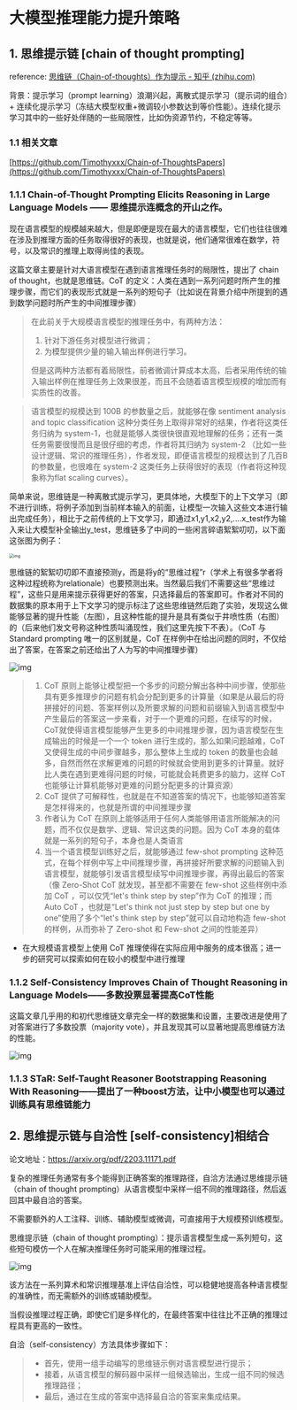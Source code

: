 # 大模型推理能力提升策略

## 1. 思维提示链 [chain of thought prompting]

reference: [思维链（Chain-of-thoughts）作为提示 - 知乎 (zhihu.com)](https://zhuanlan.zhihu.com/p/493533589)

背景：提示学习（prompt learning）浪潮兴起，离散式提示学习（提示词的组合）+ 连续化提示学习（冻结大模型权重+微调较小参数达到等价性能）。连续化提示学习其中的一些好处伴随的一些局限性，比如伪资源节约，不稳定等等。

### 1.1 相关文章

[https://github.com/Timothyxxx/Chain-of-ThoughtsPapers](https://github.com/Timothyxxx/Chain-of-ThoughtsPapers)

### 1.1.1 Chain-of-Thought Prompting Elicits Reasoning in Large Language Models —— 思维提示连概念的开山之作。

现在语言模型的规模越来越大，但是即便是现在最大的语言模型，它们也往往很难在涉及到推理方面的任务取得很好的表现，也就是说，他们通常很难在数学，符号，以及常识的推理上取得尚佳的表现。

这篇文章主要是针对大语言模型在遇到语言推理任务时的局限性，提出了 chain of thought，也就是思维链。CoT 的定义：人类在遇到一系列问题时所产生的推理步骤，而它们的表现形式就是一系列的短句子（比如说在背景介绍中所提到的遇到数学问题时所产生的中间推理步骤）

> 在此前关于大规模语言模型的推理任务中，有两种方法：
>
> 1. 针对下游任务对模型进行微调；
> 2. 为模型提供少量的输入输出样例进行学习。
>
> 但是这两种方法都有着局限性，前者微调计算成本太高，后者采用传统的输入输出样例在推理任务上效果很差，而且不会随着语言模型规模的增加而有实质性的改善。

> 语言模型的规模达到 100B 的参数量之后，就能够在像 sentiment analysis and topic classification 这种分类任务上取得非常好的结果，作者将这类任务归纳为 system-1，也就是能够人类很快很直观地理解的任务；还有一类任务需要很慢而且是很仔细的考虑，作者将其归纳为 system-2 （比如一些设计逻辑、常识的推理任务），作者发现，即便语言模型的规模达到了几百B的参数量，也很难在 system-2 这类任务上获得很好的表现（作者将这种现象称为flat scaling curves）。

简单来说，思维链是一种离散式提示学习，更具体地，大模型下的上下文学习（即不进行训练，将例子添加到当前样本输入的前面，让模型一次输入这些文本进行输出完成任务），相比于之前传统的上下文学习，即通过x1,y1,x2,y2,....x_test作为输入来让大模型补全输出y_test，思维链多了中间的一些闲言碎语絮絮叨叨，以下面这张图为例子：

<img src="https://pic3.zhimg.com/80/v2-e1b5adff46170f633e8ed635e7a57646_720w.webp" alt="img" style="zoom:50%;" />

思维链的絮絮叨叨即不直接预测y，而是将y的“思维过程”r（学术上有很多学者将这种过程统称为relationale）也要预测出来。当然最后我们不需要这些“思维过程”，这些只是用来提示获得更好的答案，只选择最后的答案即可。作者对不同的数据集的原本用于上下文学习的提示标注了这些思维链然后跑了实验，发现这么做能够显著的提升性能（左图），且这种性能的提升是具有类似于井喷性质（右图）的（后来他们发文号称这种性质叫涌现性，我们这里先按下不表）。（CoT 与 Standard prompting 唯一的区别就是，CoT 在样例中在给出问题的同时，不仅给出了答案，在答案之前还给出了人为写的中间推理步骤）

![img](https://pic1.zhimg.com/80/v2-a5e20815867c458a74b5e30a13f3b53c_720w.webp)

> 1. CoT 原则上能够让模型把一个多步的问题分解出各种中间步骤，使那些具有更多推理步的问题有机会分配到更多的计算量（如果是从最后的将拼接好的问题、答案样例以及所要求解的问题和前缀输入到语言模型中产生最后的答案这一步来看，对于一个更难的问题，在续写的时候，CoT就使得语言模型能够产生更多的中间推理步骤，因为语言模型在生成输出的时候是一个一个 token 进行生成的，那么如果问题越难，CoT 又使得生成的中间步骤越多，那么整体上生成的 token 的数量也会越多，自然而然在求解更难的问题的时候就会使用到更多的计算量。就好比人类在遇到更难得问题的时候，可能就会耗费更多的脑力，这样 CoT 也能够让计算机能够对更难的问题分配更多的计算资源）
> 2. CoT 提供了可解释性，也就是在不知道答案的情况下，也能够知道答案是怎样得来的，也就是所谓的中间推理步骤
> 3. 作者认为 CoT 在原则上能够适用于任何人类能够用语言所能解决的问题，而不仅仅是数学、逻辑、常识这类的问题。因为 CoT 本身的载体就是一系列的短句子，本身也是人类语言
> 4. 当一个语言模型训练好之后，就能够通过 few-shot prompting 这种范式，在每个样例中写上中间推理步骤，再拼接好所要求解的问题输入到语言模型，就能够引发语言模型续写中间推理步骤，再得出最后的答案（像 Zero-Shot CoT 就发现，甚至都不需要在 few-shot 这些样例中添加 CoT ，可以仅凭“let's think step by step”作为 CoT 的推理；而 Auto CoT ，也就是“Let's think not just step by step but one by one”使用了多个“let's think step by step”就可以自动地构造 few-shot 的样例，从而弥补了 Zero-shot 和 Few-shot 之间的性能差异）

- 在大规模语言模型上使用 CoT 推理使得在实际应用中服务的成本很高；进一步的研究可以探索如何在较小的模型中进行推理

### 1.1.2 Self-Consistency Improves Chain of Thought Reasoning in Language Models——多数投票显著提高CoT性能

这篇文章几乎用的和初代思维链文章完全一样的数据集和设置，主要改进是使用了对答案进行了多数投票（majority vote），并且发现其可以显著地提高思维链方法的性能。

![img](https://pic1.zhimg.com/80/v2-82f1234d53f8c0623d783eccdff272e4_720w.webp)

### 1.1.3 STaR: Self-Taught Reasoner Bootstrapping Reasoning With Reasoning——提出了一种boost方法，让中小模型也可以通过训练具有思维链能力





## 2. 思维提示链与自洽性 [self-consistency]相结合

论文地址：https://arxiv.org/pdf/2203.11171.pdf

复杂的推理任务通常有多个能得到正确答案的推理路径，自洽方法通过思维提示链（chain of thought prompting）从语言模型中采样一组不同的推理路径，然后返回其中最自洽的答案。

不需要额外的人工注释、训练、辅助模型或微调，可直接用于大规模预训练模型。

思维提示链（chain of thought prompting）：提示语言模型生成一系列短句，这些短句模仿一个人在解决推理任务时可能采用的推理过程。

![img](https://ask.qcloudimg.com/http-save/1754229/5b6b2d720744b8b7f0be71d8ce73747f.png?imageView2/2/w/1620)

该方法在一系列算术和常识推理基准上评估自洽性，可以稳健地提高各种语言模型的准确性，而无需额外的训练或辅助模型。

当假设推理过程正确，即使它们是多样化的，在最终答案中往往比不正确的推理过程具有更高的一致性。

自洽（self-consistency）方法具体步骤如下：

> - 首先，使用一组手动编写的思维链示例对语言模型进行提示；
> - 接着，从语言模型的解码器中采样一组候选输出，生成一组不同的候选推理路径；
> - 最后，通过在生成的答案中选择最自洽的答案来集成结果。